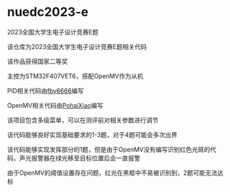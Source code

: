 # nuedc2023-e
2023全国大学生电子设计竞赛E题

该仓库为2023全国大学生电子设计竞赛E题相关代码

该作品获得国家二等奖

主控为STM32F407VET6，搭配OpenMV作为从机

PID相关代码由[fby6666](https://github.com/fby6666)编写

OpenMV相关代码由[PohaiXiao](https://github.com/PohaiXiao)编写

该项目包含多级菜单，可以在测评前对相关参数进行调节

该代码能够良好实现基础要求的1-3题，对于4题可能会多次出界

该代码能够实现发挥部分的1题，但是由于OpenMV没有编写识别红色光斑的代码，声光报警器在绿光移至目标位置后会一直报警

由于OpenMV的阈值设置存在问题，红光在黑框中不易被识别到，2题可能无法达标
